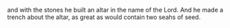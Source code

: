 and with the stones he built an altar in the name of the Lord. And he made a trench about the altar, as great as would contain two seahs of seed.
